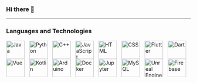 ### Hi there 👋

<!--
**flippi321/flippi321** is a ✨ _special_ ✨ repository because its `README.md` (this file) appears on your GitHub profile.

Here are some ideas to get you started:

- 🔭 I’m currently working on ...
- 🌱 I’m currently learning ...
- 👯 I’m looking to collaborate on ...
- 🤔 I’m looking for help with ...
- 💬 Ask me about ...
- 📫 How to reach me: ...
- 😄 Pronouns: ...
- ⚡ Fun fact: ...
-->


---
### Languages and Technologies
<img align="left" alt="Java" title="Java" width="50px" style="padding-right:10px;" src="https://cdn.jsdelivr.net/gh/devicons/devicon/icons/java/java-original.svg" />
<img align="left" alt="Python" title="Python" width="50px" style="padding-right:10px;" src="https://cdn.jsdelivr.net/gh/devicons/devicon/icons/python/python-original.svg" />
<img align="left" alt="C++" title="C++" width="50px" style="padding-right:10px;" src="https://cdn.jsdelivr.net/gh/devicons/devicon/icons/cplusplus/cplusplus-original.svg" />
<img align="left" alt="JavaScript" title="JavaScript" width="50px" style="padding-right:10px;" src="https://cdn.jsdelivr.net/gh/devicons/devicon/icons/javascript/javascript-original.svg" />
<img align="left" alt="HTML" title="HTML" width="50px" style="padding-right:10px;" src="https://cdn.jsdelivr.net/gh/devicons/devicon/icons/html5/html5-original.svg" />
<img align="left" alt="CSS" title="CSS" width="50px" style="padding-right:10px;" src="https://cdn.jsdelivr.net/gh/devicons/devicon/icons/css3/css3-original.svg" />
<img align="left" alt="Flutter" title="Flutter" width="50px" style="padding-right:10px;" src="https://cdn.jsdelivr.net/gh/devicons/devicon/icons/flutter/flutter-original.svg" />
<img align="left" alt="Dart" title="Dart" width="50px" style="padding-right:10px;" img src="https://cdn.jsdelivr.net/gh/devicons/devicon/icons/dart/dart-original.svg" />
<img align="left" alt="Vue" title="Vue" width="50px" style="padding-right:10px;"src="https://cdn.jsdelivr.net/gh/devicons/devicon/icons/vuejs/vuejs-original-wordmark.svg" />
<img align="left" alt="Kotlin" title="Kotlin" width="50px" style="padding-right:10px;"src="https://cdn.jsdelivr.net/gh/devicons/devicon/icons/kotlin/kotlin-original.svg" />
<img align="left" alt="Arduino" title="Arduino" width="50px" style="padding-right:10px;"src="https://cdn.jsdelivr.net/gh/devicons/devicon/icons/arduino/arduino-original-wordmark.svg" />
<img align="left" alt="Docker" title="Docker" width="50px" style="padding-right:10px;" src="https://cdn.jsdelivr.net/gh/devicons/devicon/icons/docker/docker-original-wordmark.svg" />
<img align="left" alt="Jupyter" title="Jupyter" width="50px" style="padding-right:10px;" src="https://cdn.jsdelivr.net/gh/devicons/devicon/icons/jupyter/jupyter-original-wordmark.svg" />
<img align="left" alt="MySQL" title="MySQL" width="50px" style="padding-right:10px;" src="https://cdn.jsdelivr.net/gh/devicons/devicon/icons/mysql/mysql-original-wordmark.svg" />
<img img align="left" alt="Unreal Engine" title="Unreal Engine" width="50px" style="padding-right:10px;" src="https://cdn.jsdelivr.net/gh/devicons/devicon/icons/unrealengine/unrealengine-original-wordmark.svg" />
<img img align="left" alt="Firebase" title="Firebase" width="50px" style="padding-right:10px;" src="https://cdn.jsdelivr.net/gh/devicons/devicon/icons/firebase/firebase-plain-wordmark.svg" />

---

<!--
### Stats
![Christoffer's Stats](https://github-readme-stats.vercel.app/api?username=flippi321&show_icons=true&theme=radical)
>
